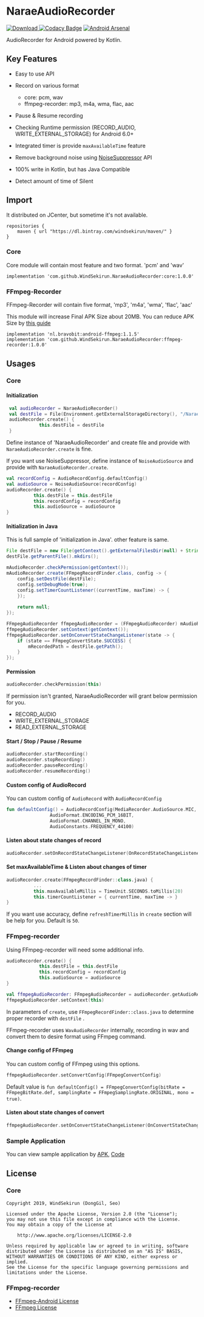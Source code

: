 # NaraeAudioRecorder

[ ![Download](https://api.bintray.com/packages/windsekirun/maven/NaraeAudioRecorder-Core/images/download.svg) ](https://bintray.com/windsekirun/maven/NaraeAudioRecorder-Core/_latestVersion) [![Codacy Badge](https://api.codacy.com/project/badge/Grade/5704b97bf83346cbb909b336069954c2)](https://www.codacy.com/app/pyxis/NaraeAudioRecorder?utm_source=github.com&amp;utm_medium=referral&amp;utm_content=WindSekirun/NaraeAudioRecorder&amp;utm_campaign=Badge_Grade) [![Android Arsenal](https://img.shields.io/badge/Android%20Arsenal-NaraeAudioRecorder-brightgreen.svg?style=flat)](https://android-arsenal.com/details/1/7436)

AudioRecorder for Android powered by Kotlin.

## Key Features

* Easy to use API 
* Record on various format
  * core: pcm, wav
  * ffmpeg-recorder: mp3, m4a, wma, flac, aac
* Pause & Resume recording

* Checking Runtime permission (RECORD_AUDIO, WRITE_EXTERNAL_STORAGE) for Android 6.0+
* Integrated timer is provide `maxAvailableTime` feature
* Remove background noise using [NoiseSuppressor](https://developer.android.com/reference/android/media/audiofx/NoiseSuppressor) API
* 100% write in Kotlin, but has Java Compatible
* Detect amount of time of Silent

## Import

It distributed on JCenter, but sometime it's not available.

```
repositories {
    maven { url "https://dl.bintray.com/windsekirun/maven/" }
}
```

### Core

Core module will contain most feature and two format. 'pcm' and 'wav'

```
implementation 'com.github.WindSekirun.NaraeAudioRecorder:core:1.0.0'
```

### FFmpeg-Recorder

FFmpeg-Recorder will contain five format, 'mp3', 'm4a', 'wma', 'flac', 'aac'

This module will increase Final APK Size about 20MB. You can reduce APK Size by [this guide](https://github.com/bravobit/FFmpeg-Android/wiki/Reduce-APK-File-Size)

```
implementation 'nl.bravobit:android-ffmpeg:1.1.5'
implementation 'com.github.WindSekirun.NaraeAudioRecorder:ffmpeg-recorder:1.0.0'
```

## Usages

### Core

#### Initialization

```kotlin
 val audioRecorder = NaraeAudioRecorder()
 val destFile = File(Environment.getExternalStorageDirectory(), "/NaraeAudioRecorder/$fileName$extensions")
 audioRecorder.create() {
            this.destFile = destFile
 }
```

Define instance of 'NaraeAudioRecorder' and create file and provide with `NaraeAudioRecorder.create` is fine.

If you want use NoiseSuppressor, define instance of `NoiseAudioSource` and provide with `NaraeAudioRecorder.create`.

```kotlin
val recordConfig = AudioRecordConfig.defaultConfig()
val audioSource = NoiseAudioSource(recordConfig)
audioRecorder.create() {
          this.destFile = this.destFile
          this.recordConfig = recordConfig
          this.audioSource = audioSource
}
```

#### Initialization in Java
This is full sample of 'initialization in Java'. other feature is same.

```java
File destFile = new File(getContext().getExternalFilesDir(null) + String.format("/recorder/%s.mp3", fileName));
destFile.getParentFile().mkdirs();

mAudioRecorder.checkPermission(getContext());
mAudioRecorder.create(FFmpegRecordFinder.class, config -> {
    config.setDestFile(destFile);
    config.setDebugMode(true);
    config.setTimerCountListener((currentTime, maxTime) -> { 
    });
            
    return null;
});

FFmpegAudioRecorder ffmpegAudioRecorder = (FFmpegAudioRecorder) mAudioRecorder.getAudioRecorder();
ffmpegAudioRecorder.setContext(getContext());
ffmpegAudioRecorder.setOnConvertStateChangeListener(state -> {
    if (state == FFmpegConvertState.SUCCESS) {
        mRecordedPath = destFile.getPath();
    }
});
```

#### Permission 

```kotlin
audioRecorder.checkPermission(this)
```

If permission isn't granted, NaraeAudioRecorder will grant below permission for you.

* RECORD_AUDIO
* WRITE_EXTERNAL_STORAGE
* READ_EXTERNAL_STORAGE

#### Start / Stop / Pause / Resume

````kotlin
audioRecorder.startRecording()
audioRecorder.stopRecording()
audioRecorder.pauseRecording()
audioRecorder.resumeRecording()
````

#### Custom config of AudioRecord

You can custom config of `AudioRecord` with `AudioRecordConfig`

```kotlin
fun defaultConfig() = AudioRecordConfig(MediaRecorder.AudioSource.MIC,
                AudioFormat.ENCODING_PCM_16BIT,
                AudioFormat.CHANNEL_IN_MONO,
                AudioConstants.FREQUENCY_44100)
```

#### Listen about state changes of record

```kotlin
audioRecorder.setOnRecordStateChangeListener(OnRecordStateChangeListener)
```

#### Set maxAvailableTime & Listen about changes of timer

```kotlin
audioRecorder.create(FFmpegRecordFinder::class.java) {
          ...
          this.maxAvailableMillis = TimeUnit.SECONDS.toMillis(20)
          this.timerCountListener = { currentTime, maxTime -> }
}
```

If you want use accuracy, define `refreshTimerMillis` in `create` section will be help for you. Default is `50`.

### FFmpeg-recorder

Using FFmpeg-recorder will need some additional info.

```kotlin
audioRecorder.create() {
            this.destFile = this.destFile
            this.recordConfig = recordConfig
            this.audioSource = audioSource
}

val ffmpegAudioRecorder: FFmpegAudioRecorder = audioRecorder.getAudioRecorder() as? FFmpegAudioRecorder ?: return
ffmpegAudioRecorder.setContext(this)
```

In parameters of `create`, use `FFmpegRecordFinder::class.java` to determine proper recorder  with `destFile` .

FFmpeg-recorder uses `WavAudioRecorder` internally, recording in wav and convert them to desire format using FFmpeg command.

#### Change config of FFmpeg

You can custom config of FFmpeg using this options.

```kotlin
ffmpegAudioRecorder.setConvertConfig(FFmpegConvertConfig)
```

Default value is ```fun defaultConfig() = FFmpegConvertConfig(bitRate = FFmpegBitRate.def, samplingRate = FFmpegSamplingRate.ORIGINAL, mono = true)```. 

#### Listen about state changes of convert

```kotlin
ffmpegAudioRecorder.setOnConvertStateChangeListener(OnConvertStateChangeListener)
```

### Sample Application

You can view sample application by [APK](https://github.com/WindSekirun/NaraeAudioRecorder/blob/master/sample-debug.apk), [Code](https://github.com/WindSekirun/NaraeAudioRecorder/blob/master/sample/src/main/java/com/github/windsekirun/naraeaudiorecorder/sample/MainActivity.kt)

## License

### Core

```
Copyright 2019, WindSekirun (DongGil, Seo)

Licensed under the Apache License, Version 2.0 (the "License");
you may not use this file except in compliance with the License.
You may obtain a copy of the License at

    http://www.apache.org/licenses/LICENSE-2.0

Unless required by applicable law or agreed to in writing, software
distributed under the License is distributed on an "AS IS" BASIS,
WITHOUT WARRANTIES OR CONDITIONS OF ANY KIND, either express or implied.
See the License for the specific language governing permissions and
limitations under the License.
```

### FFmpeg-recorder

* [FFmpeg-Android License](https://github.com/bravobit/FFmpeg-Android/blob/master/LICENSE)
* [FFmpeg License](https://www.ffmpeg.org/legal.html)
